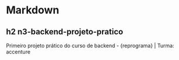 # Markdown
## h2 n3-backend-projeto-pratico
Primeiro projeto prático do curso de backend - {reprograma} | Turma: accenture
